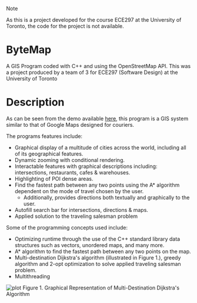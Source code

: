 > [!NOTE]
> As this is a project developed for the course ECE297 at the University of Toronto, the code for the project is not available.

# ByteMap
A GIS Program coded with C++ and using the OpenStreetMap API. This was a project produced by a team of 3 for ECE297 (Software Design) at the University of Toronto

# Description

As can be seen from the demo available [here](https://www.youtube.com/watch?v=MmpvzcfI8Kg), this program is a GIS system similar to that of Google Maps designed for couriers.

The programs features include:

* Graphical display of a multitude of cities across the world, including all of its geographical features.
* Dynamic zooming with conditional rendering.
* Interactable features with graphical descriptions including: intersections, restaurants, cafes & warehouses.
* Highlighting of POI dense areas.
* Find the fastest path between any two points using the A* algorithm dependent on the mode of travel chosen by the user.
    * Additionally, provides directions both textually and graphically to the user.
* Autofill search bar for intersections, directions & maps.
* Applied solution to the traveling salesman problem

Some of the programming concepts used include:

* Optimizing runtime through the use of the C++ standard library data structures such as vectors, unordered maps, and many more.
* A* algorithm to find the fastest path between any two points on the map.
* Multi-destination Dijkstra's algorithm (illustrated in Figure 1.), greedy algorithm and 2-opt optimization to solve applied traveling salesman problem.
* Multithreading

![plot](Multi-DestinationDijkstra.jpg)
Figure 1. Graphical Representation of Multi-Destination Dijkstra's Algorithm
